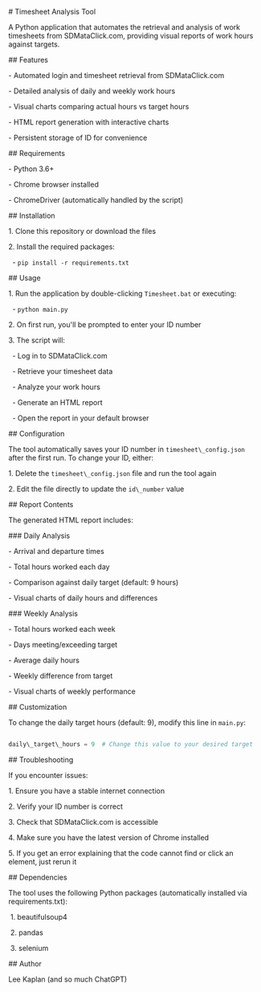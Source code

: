 \# Timesheet Analysis Tool



A Python application that automates the retrieval and analysis of work timesheets from SDMataClick.com, providing visual reports of work hours against targets.



\## Features



\- Automated login and timesheet retrieval from SDMataClick.com

\- Detailed analysis of daily and weekly work hours

\- Visual charts comparing actual hours vs target hours

\- HTML report generation with interactive charts

\- Persistent storage of ID for convenience



\## Requirements



\- Python 3.6+

\- Chrome browser installed

\- ChromeDriver (automatically handled by the script)



\## Installation



1\. Clone this repository or download the files

2\. Install the required packages:

&nbsp;	- `pip install -r requirements.txt`





\## Usage



1\. Run the application by double-clicking `Timesheet.bat` or executing:

&nbsp;	-  `python main.py`

2\. On first run, you'll be prompted to enter your ID number

3\. The script will:

&nbsp;	- Log in to SDMataClick.com

&nbsp;	- Retrieve your timesheet data

&nbsp;	- Analyze your work hours

&nbsp;	- Generate an HTML report

&nbsp;	- Open the report in your default browser



\## Configuration



The tool automatically saves your ID number in `timesheet\_config.json` after the first run. To change your ID, either:



1\. Delete the `timesheet\_config.json` file and run the tool again

2\. Edit the file directly to update the `id\_number` value



\## Report Contents



The generated HTML report includes:



\### Daily Analysis

\- Arrival and departure times

\- Total hours worked each day

\- Comparison against daily target (default: 9 hours)

\- Visual charts of daily hours and differences



\### Weekly Analysis

\- Total hours worked each week

\- Days meeting/exceeding target

\- Average daily hours

\- Weekly difference from target

\- Visual charts of weekly performance



\## Customization



To change the daily target hours (default: 9), modify this line in `main.py`:

```python

daily\_target\_hours = 9  # Change this value to your desired target

```



\## Troubleshooting



If you encounter issues:

1\.  Ensure you have a stable internet connection

2\.  Verify your ID number is correct

3\.  Check that SDMataClick.com is accessible

4\.  Make sure you have the latest version of Chrome installed

5\. If you get an error explaining that the code cannot find or click an element, just rerun it



\## Dependencies



The tool uses the following Python packages (automatically installed via requirements.txt):

&nbsp;1. beautifulsoup4

&nbsp;2. pandas

&nbsp;3. selenium



\## Author

Lee Kaplan (and so much ChatGPT)



